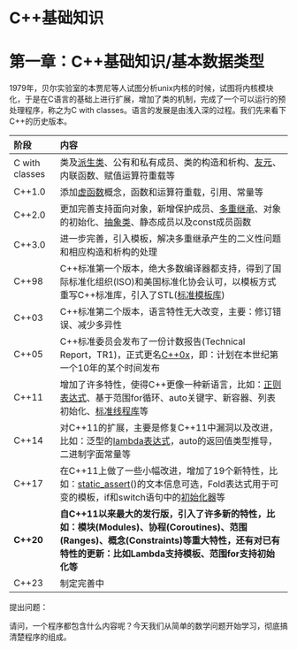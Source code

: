 # C++基础知识

# **第一章：C++基础知识/基本数据类型**

1979年，贝尔实验室的本贾尼等人试图分析unix内核的时候，试图将内核模块化，于是在C语言的基础上进行扩展，增加了类的机制，完成了一个可以运行的预处理程序，称之为C with classes。语言的发展是由浅入深的过程。我们先来看下C++的历史版本。

| 阶段           | 内容                                                                                                                                                                                                                                                                                                                                                         |
| :------------- | :----------------------------------------------------------------------------------------------------------------------------------------------------------------------------------------------------------------------------------------------------------------------------------------------------------------------------------------------------------- |
| C with classes | 类及[派生类](https://zhida.zhihu.com/search?q=%E6%B4%BE%E7%94%9F%E7%B1%BB&zhida_source=entity&is_preview=1)、公有和私有成员、类的构造和析构、[友元](https://zhida.zhihu.com/search?q=%E5%8F%8B%E5%85%83&zhida_source=entity&is_preview=1)、内联函数、赋值运算符重载等                                                                                        |
| C++1.0         | 添加[虚函数](https://zhida.zhihu.com/search?q=%E8%99%9A%E5%87%BD%E6%95%B0&zhida_source=entity&is_preview=1)概念，函数和运算符重载，引用、常量等                                                                                                                                                                                                              |
| C++2.0         | 更加完善支持面向对象，新增保护成员、[多重继承](https://zhida.zhihu.com/search?q=%E5%A4%9A%E9%87%8D%E7%BB%A7%E6%89%BF&zhida_source=entity&is_preview=1)、对象的初始化、[抽象类](https://zhida.zhihu.com/search?q=%E6%8A%BD%E8%B1%A1%E7%B1%BB&zhida_source=entity&is_preview=1)、静态成员以及const成员函数                                                     |
| C++3.0         | 进一步完善，引入模板，解决多重继承产生的二义性问题和相应构造和析构的处理                                                                                                                                                                                                                                                                                     |
| C++98          | C++标准第一个版本，绝大多数编译器都支持，得到了国际标准化组织(ISO)和美国标准化协会认可，以模板方式重写C++标准库，引入了STL([标准模板库](https://zhida.zhihu.com/search?q=%E6%A0%87%E5%87%86%E6%A8%A1%E6%9D%BF%E5%BA%93&zhida_source=entity&is_preview=1))                                                                                                    |
| C++03          | C++标准第二个版本，语言特性无大改变，主要：修订错误、减少多异性                                                                                                                                                                                                                                                                                              |
| C++05          | C++标准委员会发布了一份计数报告(Technical Report，TR1)，正式更名[C++0x](https://zhida.zhihu.com/search?q=C++0x&zhida_source=entity&is_preview=1)，即：计划在本世纪第一个10年的某个时间发布                                                                                                                                                                   |
| C++11          | 增加了许多特性，使得C++更像一种新语言，比如：[正则表达式](https://zhida.zhihu.com/search?q=%E6%AD%A3%E5%88%99%E8%A1%A8%E8%BE%BE%E5%BC%8F&zhida_source=entity&is_preview=1)、基于范围for循环、auto关键字、新容器、列表初始化、[标准线程库](https://zhida.zhihu.com/search?q=%E6%A0%87%E5%87%86%E7%BA%BF%E7%A8%8B%E5%BA%93&zhida_source=entity&is_preview=1)等 |
| C++14          | 对C++11的扩展，主要是修复C++11中漏洞以及改进，比如：泛型的[lambda表达式](https://zhida.zhihu.com/search?q=lambda%E8%A1%A8%E8%BE%BE%E5%BC%8F&zhida_source=entity&is_preview=1)，auto的返回值类型推导，二进制字面常量等                                                                                                                                        |
| C++17          | 在C++11上做了一些小幅改进，增加了19个新特性，比如：[static_assert](https://zhida.zhihu.com/search?q=static_assert&zhida_source=entity&is_preview=1)()的文本信息可选，Fold表达式用于可变的模板，if和switch语句中的[初始化器](https://zhida.zhihu.com/search?q=%E5%88%9D%E5%A7%8B%E5%8C%96%E5%99%A8&zhida_source=entity&is_preview=1)等                        |
| **C++20**      | **自C++11以来最大的发行版，引入了许多新的特性，比如：模块(Modules)、协程(Coroutines)、范围(Ranges)、概念(Constraints)等重大特性，还有对已有特性的更新：比如Lambda支持模板、范围for支持初始化等**                                                                                                                                                             |
| C++23         | 制定完善中 |


提出问题：

请问，一个程序都包含什么内容呢？今天我们从简单的数学问题开始学习，彻底搞清楚程序的组成。